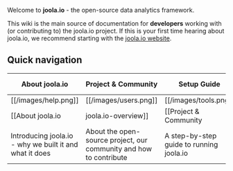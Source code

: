 Welcome to **joola.io** - the open-source data analytics framework.

This wiki is the main source of documentation for **developers** working with (or contributing to) the joola.io project.
If this is your first time hearing about joola.io, we recommend starting with the [joola.io website][website].

## Quick navigation

| About joola.io             | Project & Community              | Setup Guide          | Technical Documentation                  |
|----------------------------|---------------------------------|-------------------------------|---------------------------|
| [[/images/help.png]] | [[/images/users.png]] | [[/images/tools.png]] | [[/images/database.png]] |
| [[About joola.io|joola.io-overview]] | [[Project & Community|joola.io-project-and-community]]       | [[Setup Guide|Setting-up-joola.io]] | [[Technical Documentation|joola.io-technical-documentation]]|
| Introducing joola.io - why we built it and what it does | About the open-source project, our community and how to contribute | A step-by-step guide to running joola.io | Detailed technical documentation on joola.io and its five sub-systems |

[website]: http://joola.io